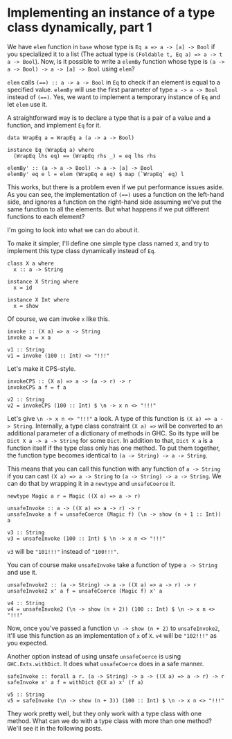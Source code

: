 # Implementing an instance of a type class dynamically, part 1

We have `elem` function in `base` whose type is `Eq a => a -> [a] -> Bool` if you specialized it to a list (The actual type is `(Foldable t, Eq a) => a -> t a -> Bool`). Now, is it possible to write a `elemBy` function whose type is `(a -> a -> Bool) -> a -> [a] -> Bool` using `elem`?

`elem` calls `(==) :: a -> a -> Bool` in `Eq` to check if an element is equal to a specified value. `elemBy` will use the first parameter of type `a -> a -> Bool` instead of `(==)`. Yes, we want to implement a temporary instance of `Eq` and let `elem` use it.

A straightforward way is to declare a type that is a pair of a value and a function, and implement `Eq` for it.

```
data WrapEq a = WrapEq a (a -> a -> Bool)

instance Eq (WrapEq a) where
  (WrapEq lhs eq) == (WrapEq rhs _) = eq lhs rhs

elemBy' :: (a -> a -> Bool) -> a -> [a] -> Bool
elemBy' eq e l = elem (WrapEq e eq) $ map (`WrapEq` eq) l
```

This works, but there is a problem even if we put performance issues aside. As you can see, the implementation of `(==)` uses a function on the left-hand side, and ignores a function on the right-hand side assuming we've put the same function to all the elements. But what happens if we put different functions to each element?

I'm going to look into what we can do about it.

To make it simpler, I'll define one simple type class named `X`, and try to implement this type class dynamically instead of `Eq`.

```
class X a where
  x :: a -> String

instance X String where
  x = id

instance X Int where
  x = show
```

Of course, we can invoke `x` like this.

```
invoke :: (X a) => a -> String
invoke a = x a

v1 :: String
v1 = invoke (100 :: Int) <> "!!!"
```

Let's make it CPS-style.

```
invokeCPS :: (X a) => a -> (a -> r) -> r
invokeCPS a f = f a

v2 :: String
v2 = invokeCPS (100 :: Int) $ \n -> x n <> "!!!"
```

Let's give `\n -> x n <> "!!!"` a look. A type of this function is `(X a) => a -> String`. Internally, a type class constraint `(X a) =>` will be converted to an additional parameter of a dictionary of methods in GHC. So its type will be `Dict X a -> a -> String` for some `Dict`. In addition to that, `Dict X a` is a function itself if the type class only has one method. To put them together, the function type becomes identical to `(a -> String) -> a -> String`.

This means that you can call this function with any function of `a -> String` if you can cast `(X a) => a -> String` to `(a -> String) -> a -> String`. We can do that by wrapping it in a `newtype` and `unsafeCoerce` it.

```
newtype Magic a r = Magic ((X a) => a -> r)

unsafeInvoke :: a -> ((X a) => a -> r) -> r
unsafeInvoke a f = unsafeCoerce (Magic f) (\n -> show (n + 1 :: Int)) a

v3 :: String
v3 = unsafeInvoke (100 :: Int) $ \n -> x n <> "!!!"
```

`v3` will be `"101!!!"` instead of `"100!!!"`.

You can of course make `unsafeInvoke` take a function of type `a -> String` and use it.

```
unsafeInvoke2 :: (a -> String) -> a -> ((X a) => a -> r) -> r
unsafeInvoke2 x' a f = unsafeCoerce (Magic f) x' a

v4 :: String
v4 = unsafeInvoke2 (\n -> show (n + 2)) (100 :: Int) $ \n -> x n <> "!!!"
```

Now, once you've passed a function `\n -> show (n + 2)` to `unsafeInvoke2`, it'll use this function as an implementation of `x` of `X`. `v4` will be `"102!!!"` as you expected.

Another option instead of using unsafe `unsafeCoerce` is using `GHC.Exts.withDict`. It does what `unsafeCoerce` does in a safe manner.

```
safeInvoke :: forall a r. (a -> String) -> a -> ((X a) => a -> r) -> r
safeInvoke x' a f = withDict @(X a) x' (f a)

v5 :: String
v5 = safeInvoke (\n -> show (n + 3)) (100 :: Int) $ \n -> x n <> "!!!"
```

They work pretty well, but they only work with a type class with one method. What can we do with a type class with more than one method? We'll see it in the following posts.
